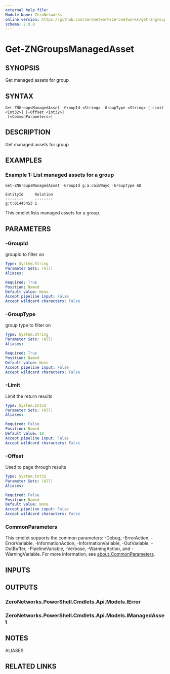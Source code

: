 ```yaml
---
external help file:
Module Name: ZeroNetworks
online version: https://github.com/zeronetworkszeronetworks/get-zngroupsmanagedasset
schema: 2.0.0
---
```


# Get-ZNGroupsManagedAsset

## SYNOPSIS
Get managed assets for group

## SYNTAX

```
Get-ZNGroupsManagedAsset -GroupId <String> -GroupType <String> [-Limit <Int32>] [-Offset <Int32>]
 [<CommonParameters>]
```

## DESCRIPTION
Get managed assets for group

## EXAMPLES

### Example 1: List managed assets for a group
```powershell
Get-ZNGroupsManagedAsset -GroupId g:a:cai6Wuyd -GroupType AD
```

```output
EntityId     Relation
--------     --------
g:t:01445453 1
```

This cmdlet lists managed assets for a group.

## PARAMETERS

### -GroupId
groupId to filter on

```yaml
Type: System.String
Parameter Sets: (All)
Aliases:

Required: True
Position: Named
Default value: None
Accept pipeline input: False
Accept wildcard characters: False
```

### -GroupType
group type to filter on

```yaml
Type: System.String
Parameter Sets: (All)
Aliases:

Required: True
Position: Named
Default value: None
Accept pipeline input: False
Accept wildcard characters: False
```

### -Limit
Limit the return results

```yaml
Type: System.Int32
Parameter Sets: (All)
Aliases:

Required: False
Position: Named
Default value: 10
Accept pipeline input: False
Accept wildcard characters: False
```

### -Offset
Used to page through results

```yaml
Type: System.Int32
Parameter Sets: (All)
Aliases:

Required: False
Position: Named
Default value: None
Accept pipeline input: False
Accept wildcard characters: False
```

### CommonParameters
This cmdlet supports the common parameters: -Debug, -ErrorAction, -ErrorVariable, -InformationAction, -InformationVariable, -OutVariable, -OutBuffer, -PipelineVariable, -Verbose, -WarningAction, and -WarningVariable. For more information, see [about_CommonParameters](http://go.microsoft.com/fwlink/?LinkID=113216).

## INPUTS

## OUTPUTS

### ZeroNetworks.PowerShell.Cmdlets.Api.Models.IError

### ZeroNetworks.PowerShell.Cmdlets.Api.Models.IManagedAsset

## NOTES

ALIASES

## RELATED LINKS

